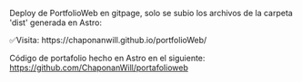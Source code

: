 Deploy de PortfolioWeb en gitpage, solo se subio los archivos de la carpeta 'dist' generada en Astro:
<p>✅Visita: https://chaponanwill.github.io/portfolioWeb/<p>

Código de portafolio hecho en Astro en el siguiente:
https://github.com/ChaponanWill/portafolioweb

